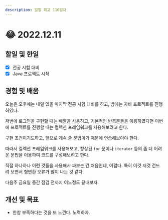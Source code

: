 ```yaml
---
description: 일일 회고 116일차
---
```


# 😂 2022.12.11

## 할일 및 한일&#x20;

* [x] 전공 시험 대비&#x20;
* [x] Java 프로젝트 시작&#x20;

## 경험 및 배움&#x20;

오늘은 오후에는 내일 있을 마지막 전공 시험 대비를 하고, 밤에는 자바 프로젝트를 진행하였다.

저번에 로그인을 구현할 때는 배열을 사용하고, 기본적인 반복문들을 이용하였다면 이번에 프로젝트를 진행할 때는 컬렉션 프레임워크를 사용해보려고 한다.

구현 조건이기도하고, 앞으로 계속 쓸 문법이기 때문에 연습해보아야 한다.

따라서 컬렉션 프레임워크를 사용해보고, 향상된 `for` 문이나 `iterator` 등의 좀 더 어려운 문법을 이용하여 코드를 구성해보려고 한다.

직접 하나하나 이런 것들을 사용해서 짜보는 건 처음인데, 어렵다. 특히 이것 저것 건드려 보면서 형변환 오류가 많이 나는 것 같다.

다음주 금요일 중간 점검 전까지 어느정도 끝내보자.

## 개선 및 목표&#x20;

* 한참 부족하다는 것을 또 느낀다. 노력하자.&#x20;
